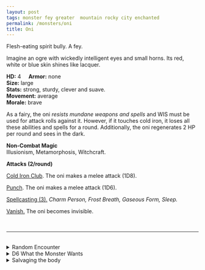 ```yaml
---
layout: post
tags: monster fey greater  mountain rocky city enchanted
permalink: /monsters/oni
title: Oni
---
```


Flesh-eating spirit bully. A fey.

Imagine an ogre with wickedly intelligent eyes and small horns. Its red, white or blue skin shines like lacquer.

**HD:** 4  &nbsp; &nbsp;  **Armor:** none <br>
**Size:** large <br>
**Stats:** strong, sturdy, clever and suave. <br>
**Movement:** average <br>
**Morale:** brave <br>

As a fairy, the oni *resists mundane weapons and spells* and WIS must be used for attack rolls against it. However, if it touches cold iron, it loses all these abilities and spells for a round. Additionally, the oni regenerates 2 HP per round and sees in the dark.

**Non-Combat Magic** <br>
Illusionism, Metamorphosis, Witchcraft.

**Attacks (2/round)**

<ins>Cold Iron Club</ins>. The oni makes a melee attack (1D8).

<ins>Punch</ins>. The oni makes a melee attack (1D6).

<ins>Spellcasting (3).</ins> *Charm Person, Frost Breath, Gaseous Form, Sleep.*

<ins>Vanish.</ins> The oni becomes invisible.

<br>

---

<br>

<details markdown="1">
<summary>Random Encounter</summary>

1. **Monster:** 1 oni.
1. **Lair:** Huge bell in a shrine made of lacquered bones.<br>    &nbsp; OR <br>    **Omen:** Cocky cackle.
1. **Spoor:** A parent in panic: "My baby's disappeared!"
1. **Tracks:** Ogre foot tracks.
1. **Trace:** A grinning mask made of lacquered wood.
1. **Trace:** Children have been disappearing.
</details>

<details markdown="1">
<summary>D6 What the Monster Wants </summary>

1. Kidnap local children.
1. Corrupt the local church.
1. Rule the area, but incognito.
1. Take over the area from another fey.
1. Steal from a local petty god.
1. Train prospective heroes in martial arts.

</details>

<details markdown="1">
<summary>Salvaging the body</summary>
 
You find a large and heavy cold iron club, a lacquered wood mask of the oni's face, and 1D4 trinkets from previous victims:

1. A pious monk.
2. An innocent shepherd.
3. A lost child.
4. A warrior.
5. A fey.
6. A beast.

Wearing the mask gives the wicked inspiration to create a spell with the word *ogre*.

</details>
